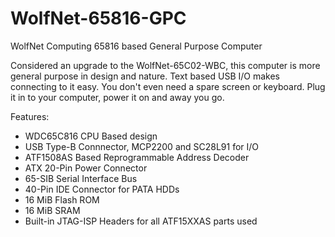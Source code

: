 # WolfNet-65816-GPC
 WolfNet Computing 65816 based General Purpose Computer

Considered an upgrade to the WolfNet-65C02-WBC, this computer is more general purpose in design and nature. Text based USB I/O makes connecting to it easy. You don't even need a spare screen or keyboard. Plug it in to your computer, power it on and away you go.   

Features:  
 - WDC65C816 CPU Based design
 - USB Type-B Connnector, MCP2200 and SC28L91 for I/O
 - ATF1508AS Based Reprogrammable Address Decoder
 - ATX 20-Pin Power Connector
 - 65-SIB Serial Interface Bus
 - 40-Pin IDE Connector for PATA HDDs
 - 16 MiB Flash ROM
 - 16 MiB SRAM
 - Built-in JTAG-ISP Headers for all ATF15XXAS parts used
